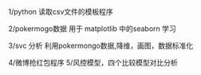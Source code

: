 1/python 读取csv文件的模板程序

2/pokermogo数据 用于 matplotlib 中的seaborn 学习

3/svc 分析 利用pokermongo数据,降维，画图，数据标准化

4/微博抢红包程序
5/风控模型，四个比较模型对比分析
